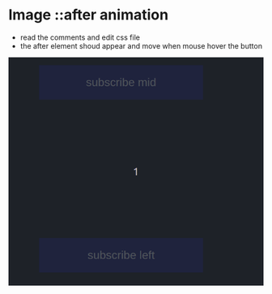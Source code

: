 # Image ::after animation

- read the comments and edit css file
- the after element shoud appear and move when mouse hover the button

![screenshot](screenshot.gif)